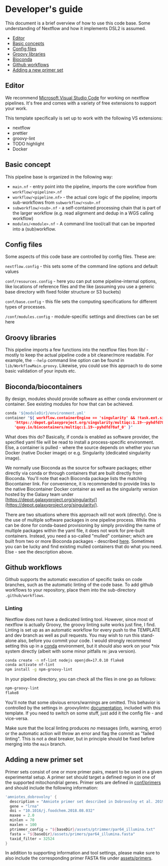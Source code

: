 # Developer's guide

This document is a brief overview of how to use this code base. Some understanding of Nextflow and how it implements DSL2 is assumed.

- [Editor](#editor)
- [Basic concepts](#basic-concept)
- [Config files](#config-files)
- [Groovy libraries](#groovy-libraries)
- [Bioconda](#biocondabiocontainers)
- [Github workflows](#github-workflows)
- [Adding a new primer set](#adding-a-new-primer-set)

## Editor

We recommend [Microsoft Visual Studio Code](https://code.visualstudio.com/download) for working on nextflow pipelines. It's free and comes with a variety of free extensions to support your work.

This template specifically is set up to work with the following VS extensions:

- nextflow
- prettier
- groovy-lint
- TODO highlight
- Docker

## Basic concept

This pipeline base is organized in the following way:

* `main.nf` - entry point into the pipeline, imports the core workflow from `workflow/<pipeline>.nf`
* `workflow/<pipeline.nf>` - the actual core logic of the pipeline; imports sub-workflows from `subworkflow/<sub>.nf`
* `subworkflow/<sub>.nf` - a self-contained processing chain that is part of the larger workflow (e.g. read alignment and dedup in a WGS calling workflow)
* `modules/<module>.nf` - A command line tool/call that can be imported into a (sub)workflow.

## Config files

Some aspects of this code base are controlled by config files. These are:

`nextflow.config` -  this sets some of the command line options and default values

`conf/resources.config` - here you can put some pipeline-internal options, like locations of reference files and the like (assuming you use a generic base directory with fixed folder structure or S3 buckets)

`conf/base.config` - this file sets the computing specifications for different types of processes.

`/conf/modules.config` - module-specific settings and directives can be set here

## Groovy libraries

This pipeline imports a few functions into the nextflow files from lib/ - mostly to keep the actual pipeline code a bit cleaner/more readable. For example,
the `--help` command line option can be found in `lib/WorkflowMain.groovy`. Likewise, you could use this approach to do some basic validation of your inputs etc.

## Bioconda/biocontainers

By design, modules should provide software as either conda environment or container. See existing modules for how that can be achieved.

```bash
conda '${moduleDir}/environment.yml'
container "${ workflow.containerEngine == 'singularity' && !task.ext.singularity_pull_docker_container ?
    'https://depot.galaxyproject.org/singularity/multiqc:1.19--pyhdfd78af_0' :
    'quay.io/biocontainers/multiqc:1.19--pyhdfd78af_0' }"
```

What does this do? Basically, if conda is enabled as software provider, the specified yaml file will be read to install a process-specific environment. Else, a container is pulled - where the source depends on whether you run Docker (native Docker image) or e.g. Singularity (dedicated singularity image).

We normally use Bioconda as the source for software packages; either directly via conda or through containers that are built directly from Bioconda. You'll note that each Bioconda package lists the matching Biocontainer link. For convenience, it is recommended to provide links to the native Biocontainer Docker container as well as the singularity version hosted by the Galaxy team under [https://depot.galaxyproject.org/singularity/](https://depot.galaxyproject.org/singularity/).

There are two situations where this approach will not work (directly). One is the use of multiple software packages in one pipeline process. While this can be done for conda-based provisioning by simply providing the name of multiple packages within the yaml file, it does not work for pre-built containers. Instead, you need a so-called "mulled" container; which are built from two or more Bioconda packages - described [here](https://github.com/BioContainers/multi-package-containers). Sometimes you can be lucky and find existing mulled containers that do what you need. Else - see the description above.

## Github workflows

Github supports the automatic execution of specific tasks on code branches, such as the automatic linting of the code base. To add github workflows to your repository, place them into the sub-directory `.github/workflows`.

### Linting

Nextflow does not have a dedicated linting tool. However, since most of nextflow is actually Groovy, the groovy linting suite works just fine, I find. Linting is set up as an automatic workflow for every push to the TEMPLATE and dev branch as well as pull requests.
You may wish to run this stand-alone also, before you commit your code. I would strongly recommend setting this up in a [conda](https://github.com/conda-forge/miniforge) environment, but it should also work on your *nix system directly (albeit with some minor pitfalls re: java version).

```bash
conda create -n nf-lint nodejs openjdk=17.0.10 flake8
conda activate nf-lint
npm install -g npm-groovy-lint
```

In your pipeline directory, you can check all the files in one go as follows:

```bash
npm-groovy-lint
flake8
```

You'll note that some obvious errors/warnings are omitted. This behavior is controlled by the settings in .groovylintrc [documentation](https://www.npmjs.com/package/npm-groovy-lint), included with this template. If you need to switch on some stuff, just add it the config file - and vice-versa.

Make sure that the local linting produces *no* messages (info, warning, error) or the automatic action will throw an error and flag the commit as "failed linting". This is not a deal breaker, but in principle should be fixed before merging into the `main` branch.

## Adding a new primer set

Primer sets consist of one or more primer pairs, meant to be used in a given experimental setup. A primer set should target a defined region in one of the supported mitochondrial genes. Primer sets are defined in [conf/primers](../docs/primers.config) and should include the following information:

```GROOVY
'amniotes_dobrovolny' {
  description = "Amniote primer set described in Dobrovolny et al. 2019"
  gene = "lrna"
  doi = "10.1016/j.foodchem.2018.08.032"
  maxee = 2.0
  minlen = 70
  maxlen = 100
  ptrimmer_config = "${baseDir}/assets/ptrimmer/par64_illumina.txt"
  fasta = "${baseDir}/assets/primers/par64_illumina.fasta"
  taxid_filter = 32524
}
```
In addition to supporting information and tool settings, please make sure to also include the corresponding primer FASTA file under [assets/primers](../assets/primers).